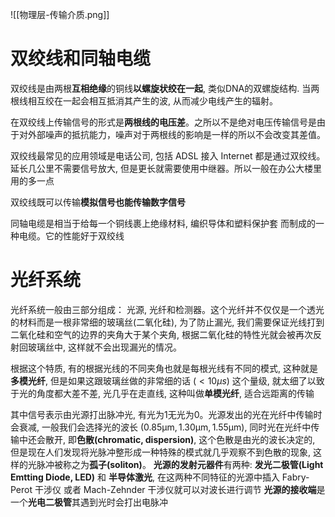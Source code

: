 ![[物理层-传输介质.png]]
# 双绞线和同轴电缆
双绞线是由两根<b>互相绝缘</b>的铜线<b>以螺旋状绞在一起</b>, 类似DNA的双螺旋结构. 当两根线相互绞在一起会相互抵消其产生的波, 从而减少电线产生的辐射。

在双绞线上传输信号的形式是<b>两根线的电压差</b>。之所以不是绝对电压传输信号是由于对外部噪声的抵抗能力，噪声对于两根线的影响是一样的所以不会改变其差值。

双绞线最常见的应用领域是电话公司, 包括 ADSL 接入 Internet 都是通过双绞线。延长几公里不需要信号放大, 但是更长就需要使用中继器。所以一般在办公大楼里用的多一点

双绞线既可以传输<b>模拟信号也能传输数字信号</b>

同轴电缆是相当于给每一个铜线裹上绝缘材料, 编织导体和塑料保护套 而制成的一种电缆。它的性能好于双绞线

# 光纤系统
光纤系统一般由三部分组成： 光源, 光纤和检测器。这个光纤并不仅仅是一个透光的材料而是一根非常细的玻璃丝(二氧化硅), 为了防止漏光, 我们需要保证光线打到二氧化硅和空气的边界的夹角大于某个夹角, 根据二氧化硅的特性光就会被再次反射回玻璃丝中, 这样就不会出现漏光的情况。

根据这个特质, 有的根据光线的不同夹角也就是每根光线有不同的模式, 这种就是<b>多模光纤</b>, 但是如果这跟玻璃丝做的非常细的话 $(<10\mu s)$ 这个量级, 就太细了以致于光的角度都大差不差, 光几乎在走直线, 这种叫做<b>单模光纤</b>, 适合远距离的传输

其中信号表示由光源打出脉冲光, 有光为1无光为0。光源发出的光在光纤中传输时会衰减, 一般我们会选择光的波长 $(\mathrm{ 0.85\mu m, 1.30\mu m,1.55\mu m})$, 同时光在光纤中传输中还会散开, 即<b>色散(chromatic, dispersion)</b>, 这个色散是由光的波长决定的, 但是现在人们发现将光脉冲整形成一种特殊的模式就几乎观察不到色散的现象, 这样的光脉冲被称之为<b>孤子(soliton)</b>。
<b>光源的发射元器件</b>有两种: <b>发光二极管(Light Emtting Diode, LED)</b> 和 <b>半导体激光</b>, 在这两种不同特征的光源中插入 Fabry-Perot 干涉仪 或者 Mach-Zehnder 干涉仪就可以对波长进行调节
<b>光源的接收端</b>是一个<b>光电二极管</b>其遇到光时会打出电脉冲

